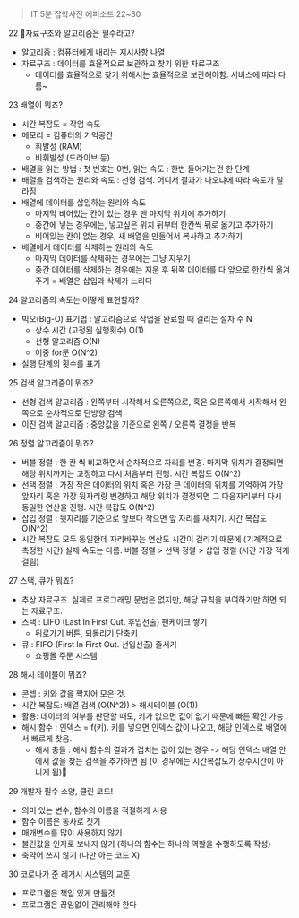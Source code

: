 > IT 5분 잡학사전 에피소드 22~30

22 자료구조와 알고리즘은 필수라고?
- 알고리즘 : 컴퓨터에게 내리는 지시사항 나열
- 자료구조 : 데이터를 효율적으로 보관하고 찾기 위한 자료구조
	- 데이터를 효율적으로 찾기 위해서는 효율적으로 보관해야함. 서비스에 따라 다름~

23 배열이 뭐죠?
- 시간 복잡도 = 작업 속도
- 메모리 = 컴퓨터의 기억공간
	- 휘발성 (RAM)
	- 비휘발성 (드라이브 등)
- 배열을 읽는 방법 : 첫 번호는 0번, 읽는 속도 : 한번 들어가는건 한 단계
- 배열을 검색하는 원리와 속도 : 선형 검색. 어디서 결과가 나오냐에 따라 속도가 달라짐
- 배열에 데이터를 삽입하는 원리와 속도 
	- 마지막 비어있는 칸이 있는 경우 맨 마지막 위치에 추가하기
	- 중간에 넣는 경우에는, 넣고싶은 위치 뒤부터 한칸씩 뒤로 옮기고 추가하기
	- 비어있는 칸이 없는 경우, 새 배열을 만들어서 복사하고 추가하기
- 배열에서 데이터를 삭제하는 원리와 속도
	- 마지막 데이터를 삭제하는 경우에는 그냥 지우기
	- 중간 데이터를 삭제하는 경우에는 지운 후 뒤쪽 데이터를 다 앞으로 한칸씩 옮겨주기
	= 배열은 삽입과 삭제가 느리다

24 알고리즘의 속도는 어떻게 표현할까?
- 빅오(Big-O) 표기법 : 알고리즘으로 작업을 완료할 때 걸리는 절차 수 N
	- 상수 시간 (고정된 실행횟수) O(1)
	- 선형 알고리즘 O(N)
	- 이중 for문 O(N^2)
- 실행 단계의 횟수를 표기

25 검색 알고리즘이 뭐죠?
- 선형 검색 알고리즘 : 왼쪽부터 시작해서 오른쪽으로, 혹은 오른쪽에서 시작해서 왼쪽으로 순차적으로 단방향 검색
- 이진 검색 알고리즘 : 중앙값을 기준으로 왼쪽 / 오른쪽 결정을 반복

26 정렬 알고리즘이 뭐죠?
- 버블 정렬 : 한 칸 씩 비교하면서 순차적으로 자리를 변경. 마지막 위치가 결정되면 해당 위치까지는 고정하고 다시 처음부터 진행. 시간 복잡도 O(N^2)
- 선택 정렬 : 가장 작은 데이터의 위치 혹은 가장 큰 데이터의 위치를 기억하여 가장 앞자리 혹은 가장 뒷자리랑 변경하고 해당 위치가 결정되면 그 다음자리부터 다시 동일한 연산을 진행. 시간 복잡도 O(N^2)
- 삽입 정렬 : 뒷자리를 기준으로 앞보다 작으면 앞 자리를 새치기. 시간 복잡도 O(N^2)
- 시간 복잡도 모두 동일한데 자리바꾸는 연산도 시간이 걸리기 때문에 (기계적으로 측정한 시간) 실제 속도는 다름. 버블 정렬 > 선택 정렬 > 삽입 정렬 (시간 가장 적게 걸림)

27 스택, 큐가 뭐죠?
- 추상 자료구조. 실제로 프로그래밍 문법은 없지만, 해당 규칙을 부여하기만 하면 되는 자료구조.
- 스택 : LIFO (Last In First Out. 후입선출) 팬케이크 쌓기
	- 뒤로가기 버튼, 되돌리기 단축키
- 큐 : FIFO (First In First Out. 선입선출) 줄서기
	- 쇼핑몰 주문 시스템

28 해시 테이블이 뭐죠?
- 콘셉 : 키와 값을 짝지어 모은 것.
- 시간 복잡도: 배열 검색 (O(N^2)) > 해시테이블 (O(1))
- 활용: 데이터의 여부를 판단할 때도, 키가 없으면 값이 없기 때문에 빠른 확인 가능
- 해시 함수 : 인덱스 = f(키). 키를 넣으면 인덱스 값이 나오고, 해당 인덱스로 배열에서 빠르게 찾음. 
	- 해시 충돌 : 해시 함수의 결과가 겹치는 값이 있는 경우 -> 해당 인덱스 배열 안에서 값을 찾는 검색을 추가하면 됨 (이 경우에는 시간복잡도가 상수시간이 아니게 됨)

29 개발자 필수 소양, 클린 코드!
- 의미 있는 변수, 함수의 이름을 적절하게 사용
- 함수 이름은 동사로 짓기
- 매개변수를 많이 사용하지 않기
- 불린값을 인자로 보내지 않기 (하나의 함수는 하나의 역할을 수행하도록 작성)
- 축약어 쓰지 않기 (나만 아는 코드 X)

30 코로나가 준 레거시 시스템의 교훈
- 프로그램은 책임 있게 만들것
- 프로그램은 끊임없이 관리해야 한다